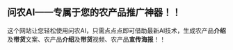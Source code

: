 ## 问农AI——专属于您的农产品推广神器！！
这个网站让您轻松使用问农AI，只需点点点即可借助最新AI技术，生成农产品**介绍**及**带货**文案、农产品**介绍**及**带货**视频、农产品**宣传海报**！！
